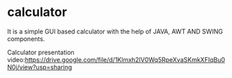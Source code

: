 # calculator
It is a simple GUI based calculator with the help of JAVA, AWT AND SWING components.

Calculator presentation video:https://drive.google.com/file/d/1Klmxh2IV0Wq5RpeXvaSKmkXFIqBu0N0j/view?usp=sharing

